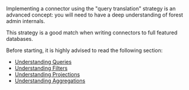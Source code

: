 Implementing a connector using the "query translation" strategy is an advanced concept: you will need to have a deep understanding of forest admin internals.

This strategy is a good match when writing connectors to full featured databases.

Before starting, it is highly advised to read the following section:

- [Understanding Queries](../../../under-the-hood/queries/README.md)
- [Understanding Filters](../../../under-the-hood/queries/filters.md)
- [Understanding Projections](../../../under-the-hood/queries/projections.md)
- [Understanding Aggregations](../../../under-the-hood/queries/aggregations.md)
